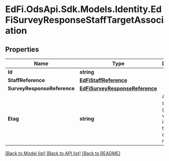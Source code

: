 # EdFi.OdsApi.Sdk.Models.Identity.EdFiSurveyResponseStaffTargetAssociation
## Properties

Name | Type | Description | Notes
------------ | ------------- | ------------- | -------------
**Id** | **string** |  | [optional] 
**StaffReference** | [**EdFiStaffReference**](EdFiStaffReference.md) |  | 
**SurveyResponseReference** | [**EdFiSurveyResponseReference**](EdFiSurveyResponseReference.md) |  | 
**Etag** | **string** | A unique system-generated value that identifies the version of the resource. | [optional] 

[[Back to Model list]](../README.md#documentation-for-models) [[Back to API list]](../README.md#documentation-for-api-endpoints) [[Back to README]](../README.md)

